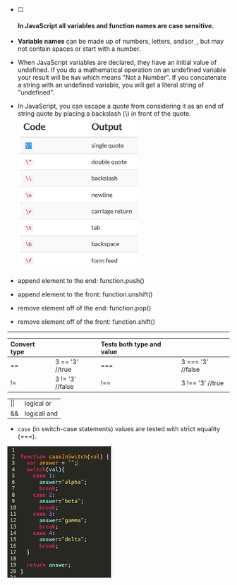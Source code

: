 * [ ] #### In JavaScript all variables and function names are case sensitive.
* **Variable names** can be made up of numbers, letters, and`$`or`_`, but may not contain spaces or start with a number.

* When JavaScript variables are declared, they have an initial value of undefined. If you do a mathematical operation on an undefined variable your result will be `NaN` which means "Not a Number". If you concatenate a string with an undefined variable, you will get a literal string of "undefined".

* In JavaScript, you can escape a quote from considering it as an end of string quote by placing a backslash \(\\) in front of the quote.                                                                                                                                            ![](/assets/无标题.jpg)

* append element to the end: function.push\(\)

* append element to the front: function.unshift\(\)

* remove element off of the end: function.pop\(\)

* remove element off of the front: function.shift\(\)

---

| Convert type |  | Tests both type and value |  |
| :--- | :--- | :--- | :--- |
| == | 3 == '3' //true | === | 3 === '3' //false |
| != | 3 != '3' //false | !== | 3 !== '3' //true |

|  |  |
| :--- | :--- |
| \|\| | logical or |
| && | logicall and |

* `case` \(in switch-case statements\) values are tested with strict equality \(===\).

![](/assets/switch-case.png)



